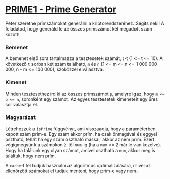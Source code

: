 # [PRIME1 - Prime Generator](https://www.spoj.com/problems/PRIME1/)

Péter szeretne prímszámokat generálni a kriptorendszeréhez. Segíts neki! A feladatod, hogy generáld le az összes prímszámot két megadott szám között!

### Bemenet
A bemenet első sora tartalmazza a tesztesetek számát, `t`-t (1 <= t <= 10). A következő `t` sorban két szám található, `m` és `n` (1 <= m <= n <= 1 000 000 000, n - m <= 100 000), szóközzel elválasztva.

### Kimenet
Minden tesztesethez írd ki az összes prímszámot `p`, amelyre igaz, hogy `m <= p <= n`, soronként egy számot. Az egyes tesztesetek kimeneteit egy üres sor választja el.

### Magyarázat
Létrehozzuk a `isPrime` függvényt, ami visszaadja, hogy a paraméterben kapott szám prím-e. Egy szám akkor prím, ha csak önmagával és eggyel osztható, tehát ha egy szám osztható mással, akkor az nem prím. Ezért végigmegyünk a számokon `2`-től `num`-ig (ha a `num` <= 2 már le van kezelve). Hogy ha találunk egy olyan számot, amivel osztható a `num`, akkor meg is találtuk, hogy nem prím.

A `cache`-t fel tudjuk használni az algoritmus optimalizálására, mivel az ellenőrzött számokat el tudjuk menteni, hogy prím-e vagy nem.

